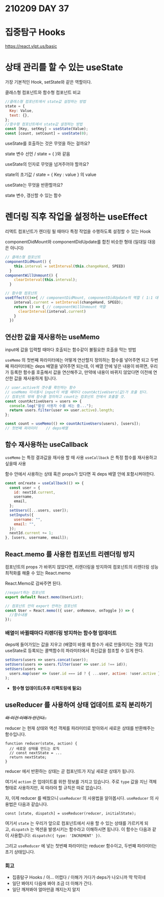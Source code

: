 # 210209 DAY 37

# 집중탐구 Hooks

https://react.vlpt.us/basic

# 상태 관리를 할 수 있는 useState

가장 기본적인 Hook, setState와 같은 역할이다.

클래스형 컴포넌트와 함수형 컴포넌트 비교

```jsx
//클래스형 컴포넌트에서 state값 설정하는 방법
state = {
  Key: Value,
  text: {},
};
//함수형 컴포넌트에서 state값 설정하는 방법
const [Key, setKey] = useState(Value);
const [count, setCount] = useState(0);
```

useState를 호출하는 것은 무엇을 하는 걸까요?

state 변수 선언 / state = { }와 같음

useState의 인자로 무엇을 넘겨주어야 할까요?

state의 초기값 / state = { Key : value } 의 value

useState는 무엇을 반환할까요?

state 변수, 갱신할 수 있는 함수

# 렌더링 직후 작업을 설정하는 useEffect

리액트 컴포넌트가 렌더링 될 때마다 특정 작업을 수행하도록 설정할 수 있는 Hook

componentDidMount와 componentDidUpdate를 합친 비슷한 형태 (일대일 대응은 아니다)

```jsx
// 클래스형 컴포넌트
componentDidMount() {
    this.interval = setInterval(this.changeHand, SPEED)
  }
componentWillUnmount() {
    clearInterval(this.interval);
  }

// 함수형 컴포넌트
useEffect(()=>{ // componentDidMount, componentDidUpdate의 역할 ( 1:1 대응은 아니다)
    interval.current = setInterval(changeHand, SPEED);
    return () => { // componentWillUnmount 역할
      clearInterval(interval.current)
    }
  })
```

## 연산한 값을 재사용하는 useMemo

input에 값을 입력할 때마다 호출되는 함수같이 불필요한 호출을 막는 방법

`useMemo` 의 첫번째 파라미터에는 어떻게 연산할지 정의하는 함수를 넣어주면 되고 두번째 파라미터에는 deps 배열을 넣어주면 되는데, 이 배열 안에 넣은 내용이 바뀌면, 우리가 등록한 함수를 호출해서 값을 연산해주고, 만약에 내용이 바뀌지 않았다면 이전에 연산한 값을 재사용하게 됩니다.

```jsx
// user.active의 갯수를 확인하는 함수
// useMemo 미사용시 input이 바뀔 때마다 countActiveUsers(값)가 호출 된다.
// 컴포넌트 밖에 함수를 정의하고 count는 컴포넌트 안에서 호출할 것.
const countActiveUsers = users => {
  console.log("활성 사용자 수를 세는 중...");
  return users.filter(user => user.active).length;
};

const count = useMemo(() => countActiveUsers(users), [users]);
// 첫번째 파라미터    // deps배열
```

## 함수 재사용하는 useCallback

`useMemo` 는 특정 결과값을 재사용 할 때 사용
`useCallback` 은 특정 함수를 재사용하고 싶을때 사용

함수 안에서 사용하는 상태 혹은 props가 있다면 꼭 deps 배열 안에 포함시켜야한다.

```jsx
const onCreate = useCallback(() => {
  const user = {
    id: nextId.current,
    username,
    email,
  };
  setUsers([...users, user]);
  setInputs({
    username: "",
    email: "",
  });
  nextId.current += 1;
}, [users, username, email]);
```

## React.memo 를 사용한 컴포넌트 리렌더링 방지

컴포넌트의 props 가 바뀌지 않았다면, 리렌더링을 방지하여 컴포넌트의 리렌더링 성능 최적화를 해줄 수 있는 React.memo

React.Memo로 감싸주면 된다.

```jsx
//export하는 컴포넌트
export default React.memo(UserList);

// 컴포넌트 안의 export 안하는 컴포넌트
const User = React.memo(({ user, onRemove, onToggle }) => {
  //함수내용
});
```

### 배열이 바뀔때마다 리렌더링 방지하는 함수형 업데이트

deps에 들어가있는 값을 지우고 (배열이 바뀔 때 함수가 새로 만들어지는 것을 막고)
useState로 등록되는 콜백함수의 파라미터에서 최신값을 참조할 수 있게 한다.

```jsx
setUsers(users => users.concat(user));
setUsers(users => users.filter(user => user.id !== id));
setUsers(users =>
  users.map(user => (user.id === id ? { ...user, active: !user.active } : user))
);
```

- **함수형 업데이트(추후 리팩토링에 필요)**

## useReducer 를 사용하여 상태 업데이트 로직 분리하기

~~_와 이건 이해가 안간다.._~~

reducer 는 현재 상태와 액션 객체를 파라미터로 받아와서 새로운 상태를 반환해주는 함수입니다.

```
function reducer(state, action) {
  // 새로운 상태를 만드는 로직
  // const nextState = ...
  return nextState;
}

```

reducer 에서 반환하는 상태는 곧 컴포넌트가 지닐 새로운 상태가 됩니다.

여기서 `action` 은 업데이트를 위한 정보를 가지고 있습니다. 주로 `type` 값을 지닌 객체 형태로 사용하지만, 꼭 따라야 할 규칙은 따로 없습니다.

자, 이제 reducer 를 배웠으니 `useReducer` 의 사용법을 알아봅시다. `useReducer` 의 사용법은 다음과 같습니다.

```
const [state, dispatch] = useReducer(reducer, initialState);

```

여기서 `state` 는 우리가 앞으로 컴포넌트에서 사용 할 수 있는 상태를 가르키게 되고, `dispatch` 는 액션을 발생시키는 함수라고 이해하시면 됩니다. 이 함수는 다음과 같이 사용합니다: `dispatch({ type: 'INCREMENT' })`.

그리고 `useReducer` 에 넣는 첫번째 파라미터는 reducer 함수이고, 두번째 파라미터는 초기 상태입니다.

### 회고

- 집중탐구 Hooks / 아... 어렵다 / 이해가 가다가 deps가 나오니까 딱 막히네
- 일단 봐야지 다음에 봐야 조금 더 이해가 간다.
- 일단 깨져봐야 얼마만큼 깨지는지 알지
